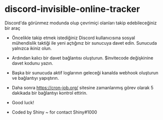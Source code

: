 # discord-invisible-online-tracker
Discord'da görünmez modunda olup çevrimiçi olanları takip edebileceğiniz bir araç

- Öncelikle takip etmek istediğiniz Discord kullanıcısına sosyal mühendislik taktiği ile yeni açtığınız  bir sunucuya davet edin. Sunucuda yalnızca ikiniz olun.

- Ardından kalıcı bir davet bağlantısı oluşturun. $invitecode değişkinine davet kodunu yazın.

- Başka bir sunucuda aktif loglarının geleceği kanalda webhook oluşturun ve bağlantıyı yapıştırın.

- Daha sonra https://cron-job.org/ sitesine zamanlanmış görev olarak 5 dakikada bir bağlantıyı kontrol ettirin. 

- Good luck!

- Coded by Shiny ~ for contact Shiny#1000
